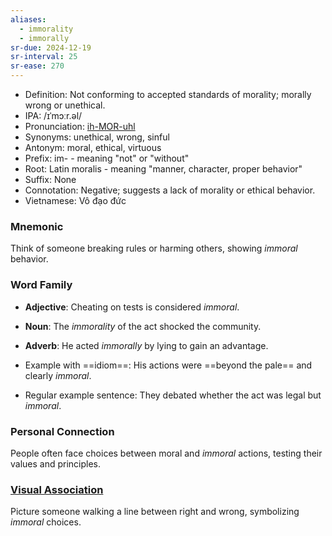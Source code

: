 ```yaml
---
aliases:
  - immorality
  - immorally
sr-due: 2024-12-19
sr-interval: 25
sr-ease: 270
---
```

- Definition: Not conforming to accepted standards of morality; morally wrong or unethical.
- IPA: /ɪˈmɔːr.əl/
- Pronunciation: [ih-MOR-uhl](https://www.google.com/search?q=how+to+pronounce+immoral)
- Synonyms: unethical, wrong, sinful
- Antonym: moral, ethical, virtuous
- Prefix: im- - meaning "not" or "without"
- Root: Latin moralis - meaning "manner, character, proper behavior"
- Suffix: None
- Connotation: Negative; suggests a lack of morality or ethical behavior.
- Vietnamese: Vô đạo đức

### Mnemonic

Think of someone breaking rules or harming others, showing *immoral* behavior.

### Word Family

- **Adjective**: Cheating on tests is considered *immoral*.
- **Noun**: The *immorality* of the act shocked the community.
- **Adverb**: He acted *immorally* by lying to gain an advantage.

- Example with ==idiom==: His actions were ==beyond the pale== and clearly *immoral*.
- Regular example sentence: They debated whether the act was legal but *immoral*.

### Personal Connection

People often face choices between moral and *immoral* actions, testing their values and principles.

### [Visual Association](https://www.google.com/search?tbm=isch&q=immoral)

Picture someone walking a line between right and wrong, symbolizing *immoral* choices.
